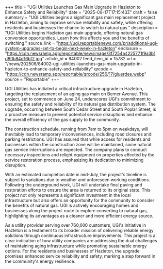 +++
title = "UGI Utilities Launches Gas Main Upgrade in Hazleton to Enhance Safety and Reliability"
date = "2025-06-17T17:15:43Z"
draft = false
summary = "UGI Utilities begins a significant gas main replacement project in Hazleton, aiming to improve service reliability and safety, while offering residents and businesses the chance to switch to natural gas."
description = "UGI Utilities begins Hazleton gas main upgrade, offering natural gas conversion opportunities. Learn how this affects you and the benefits of switching."
source_link = "https://ugi.reportablenews.com/pr/additional-ugi-system-upgrades-set-to-begin-next-week-in-hazleton"
enclosure = "https://cdn.newsramp.app/reportable/newsimage/3f7254a4225771f9a3b1d80b84d16bf2.jpg"
article_id = 84002
feed_item_id = 15782
url = "/news/202506/84002-ugi-utilities-launches-gas-main-upgrade-in-hazleton-to-enhance-safety-and-reliability"
qrcode = "https://cdn.newsramp.app/reportable/qrcode/256/17/gluerdee.webp"
source = "Reportable"
+++

<p>UGI Utilities has initiated a critical infrastructure upgrade in Hazleton, targeting the replacement of an aging gas main on Berner Avenue. This project, set to commence on June 24, underscores UGI's commitment to ensuring the safety and reliability of its natural gas distribution system. The upgrade, occurring between South Cedar Street and South Poplar Street, is a proactive measure to prevent potential service disruptions and enhance the overall efficiency of the gas supply to the community.</p><p>The construction schedule, running from 7am to 5pm on weekdays, will inevitably lead to temporary inconveniences, including road closures and parking restrictions. UGI has assured that while access for residents and businesses within the construction zone will be maintained, some natural gas service interruptions are expected. The company plans to conduct necessary inspections and relight equipment on properties affected by the service restoration process, emphasizing its dedication to minimizing disruption.</p><p>With an estimated completion date in mid-July, the project's timeline is subject to variations due to weather and unforeseen working conditions. Following the underground work, UGI will undertake final paving and restoration efforts to ensure the area is returned to its original state. This project not only represents a significant investment in the local infrastructure but also offers an opportunity for the community to consider the benefits of natural gas. UGI is actively encouraging homes and businesses along the project route to explore converting to natural gas, highlighting its advantages as a cleaner and more efficient energy source.</p><p>As a utility provider serving over 760,000 customers, UGI's initiative in Hazleton is a testament to its broader mission of delivering reliable energy solutions through continuous infrastructure improvements. This project is a clear indication of how utility companies are addressing the dual challenges of maintaining aging infrastructure while promoting sustainable energy options. For the residents and businesses of Hazleton, the upgrade promises enhanced service reliability and safety, marking a step forward in the community's energy resilience.</p>